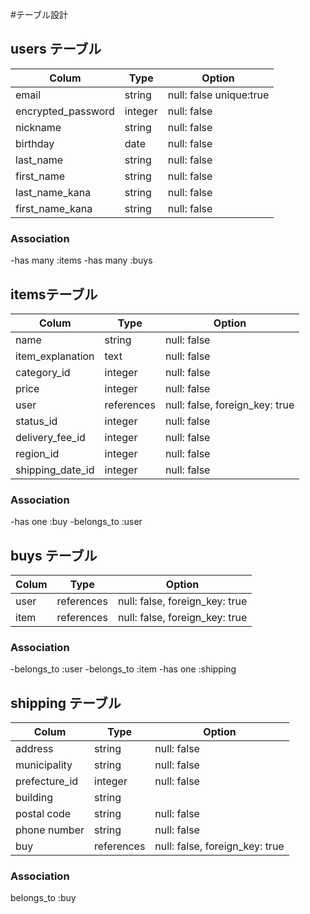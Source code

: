 #テーブル設計

## users テーブル

| Colum                 |  Type     | Option                   |
|-----------------------|-----------| -------------------------| 
| email                 |  string   | null: false   unique:true|
| encrypted_password    |  integer  | null: false              |
| nickname              |  string   | null: false              |
| birthday              |  date     | null: false              |
| last_name             |  string   | null: false              |
| first_name            |  string   | null: false              |
| last_name_kana        |  string   | null: false              |
| first_name_kana       |  string   | null: false              |

### Association
-has many :items
-has many :buys

##  itemsテーブル

| Colum            |  Type      | Option                         |
|------------------|------------| ------------------------------ | 
| name             |  string    | null: false                    |
| item_explanation |  text      | null: false                    |
| category_id      |  integer   | null: false                    |
| price            |  integer   | null: false                    |
| user             |  references| null: false, foreign_key: true |
| status_id        |  integer   | null: false                    |
| delivery_fee_id  |  integer   | null: false                    |
| region_id        |  integer   | null: false                    |
| shipping_date_id |  integer   | null: false                    |

### Association
-has one :buy
-belongs_to :user

## buys テーブル

| Colum     |  Type     | Option                           |
|---------- |--------------| ------------------------------| 
| user      |  references  | null: false, foreign_key: true|
| item     |  references   | null: false, foreign_key: true|

### Association
-belongs_to :user
-belongs_to :item
-has one :shipping

## shipping テーブル

| Colum         |  Type      | Option                         |
|---------------|------------| ------------------------------ | 
| address       |  string    | null: false                    |
| municipality  |  string    | null: false                    |
| prefecture_id |  integer   | null: false                    |
| building      |  string    |                                |
| postal code   |  string    | null: false                    |
| phone number  |  string    | null: false                    |
| buy           |  references| null: false, foreign_key: true |

### Association
belongs_to :buy
